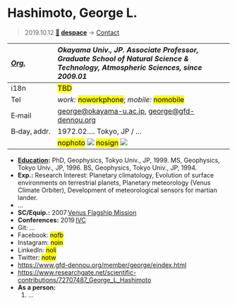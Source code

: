 # Hashimoto, George L.
> 2019.10.12 **[🚀](../index/index.md) [despace](index.md)** → [Contact](contact.md)

|*[Org.](contact.md)*|*Okayama Univ., JP. Associate Professor, Graduate School of Natural Science & Technology, Atmospheric Sciences, since 2009.01*|
|:--|:--|
|i18n| <mark>TBD</mark> |
|Tel| *work:* <mark>noworkphone</mark>; *mobile:* <mark>nomobile</mark> |
|E‑mail| <george@okayama-u.ac.jp>, <george@gfd-dennou.org> |
|B‑day, addr.| 1972.02.… Tokyo, JP / … |
|| <mark>nophoto</mark> [![](f/contact//_001_photo_thumb.jpg)](f/contact//_001_photo.jpg) <mark>nosign</mark> [![](f/contact//_001_sign_thumb.jpg)](f/contact//_001_sign.png) |

   - **[Education](edu.md):** PhD, Geophysics, Tokyo Univ., JP, 1999. MS, Geophysics, Tokyo Univ., JP, 1996. BS, Geophysics, Tokyo Univ., JP, 1994.
   - **Exp.:** Research Interest: Planetary climatology, Evolution of surface environments on terrestrial planets, Planetary meteorology (Venus Climate Orbiter), Development of meteorological sensors for martian lander.
   - …
   - **SC/Equip.:** 2007 [Venus Flagship Mission](venus_flagship_mission.md)
   - **Conferences:** 2019 [IVC](ivc_2019.md)
   - Git: …
   - Facebook: <mark>nofb</mark>
   - Instagram: <mark>noin</mark>
   - LinkedIn: <mark>noli</mark>
   - Twitter: <mark>notw</mark>
   - <https://www.gfd-dennou.org/member/george/eindex.html>
   - <https://www.researchgate.net/scientific-contributions/72707487_George_L_Hashimoto>
   - **As a person:**
      1. …
